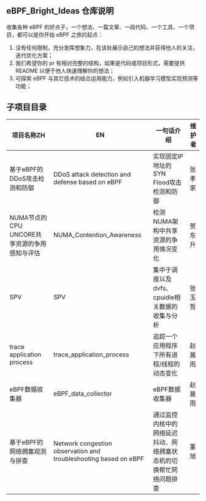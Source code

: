 ## eBPF_Bright_Ideas 仓库说明

收集各种 eBPF 的好点子，一个想法、一篇文章、一段代码、一个工具、一个项目，都可以是你开始 eBPF 之旅的起点：

1. 没有任何限制，充分发挥想象力，在该处展示自己的想法并获得他人的关注，迭代优化方案；
2. 我们希望你的 pr 有相对完整的结构，如果是代码或项目形式，需要提供 README 以便于他人快速理解你的想法；
3. 可探索 eBPF 与其它技术的结合运用能力，例如引入机器学习模型实现预测等功能；

## 子项目目录

| 项目名称ZH                                   | EN                                                           | 一句话介绍                                                   | 维护者 |
| -------------------------------------------- | ------------------------------------------------------------ | ------------------------------------------------------------ | ------ |
| 基于eBPF的DDoS攻击检测和防御                 | DDoS attack detection and defense based on eBPF              | 实现固定IP地址的SYN Flood攻击检测和防御                      | 张孝家 |
| NUMA节点的CPU UNCORE共享资源的争用感知与评估 | NUMA_Contention_Awareness                                    | 检测NUMA架构中共享资源的争用情况变化                         | 贺东升 |
| SPV                                          | SPV                                                          | 集中于调度以及dvfs、cpuidle相关数据的收集与分析              | 张玉哲 |
| trace application process                    | trace_application_process                                    | 追踪一个应用程序下所有进程/线程的动态变化                    | 赵晨雨 |
| eBPF数据收集器                               | eBPF_data_collector                                          | eBPF数据收集器                                               | 赵晨雨 |
| 基于eBPF的网络拥塞观测与排查                 | Network congestion observation and troubleshooting based on eBPF | 通过监控内核中的网络延迟抖动、网络拥塞状态机的切换帮忙网络问题排查 | 董旭   |


